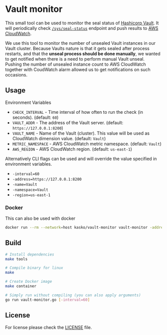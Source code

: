 # Vault monitor

This small tool can be used to monitor the seal status of [Hashicorp Vault](https://www.vaultproject.io). It will
periodically check [`/sys/seal-status`](https://www.vaultproject.io/api/system/seal-status.html) endpoint and push
results to [AWS CloudWatch](https://aws.amazon.com/cloudwatch/).

We use this tool to monitor the number of unsealed Vault instances in our Vault cluster. Because Vaults nature is
that it gets sealed after process restarts, and that the **unseal process should be done manually**, we wanted to get
notified when there is a need to perform manual Vault unseal. Pushing the number of unsealed instance count to AWS CloudWatch together with CoudWatch alarm allowed us to get notifications on such occasions.

## Usage

Environment Variables

- `CHECK_INTERVAL` - Time interval of how often to run the check (in seconds). (default: `60`)
- `VAULT_ADDR` - The address of the Vault server. (default: `https://127.0.0.1:8200`)
- `VAULT_NAME` - Name of the Vault (cluster). This value will be used as CloudWatch dimension value. (default: `Vault`)
- `METRIC_NAMESPACE` - AWS CloudWatch metric namespace. (default: `Vault`)
- `AWS_REGION` - AWS CloudWatch region. (default: `us-east-1`)

Alternatively CLI flags can be used and will override the value specified in environment variables.

- `-interval=60`
- `-address=https://127.0.0.1:8200`
- `-name=Vault`
- `-namespace=Vault`
- `-region=us-east-1`

### Docker

This can also be used with docker

```sh
docker run --rm --network=host kasko/vault-monitor vault-monitor -address=http://127.0.0.1:8200 -region=eu-west-1
```

## Build

```sh
# Install dependencies
make tools

# Compile binary for linux
make

# Create Docker image
make container

# Simply run without compiling (you can also apply arguments)
go run vault-monitor.go [-interval=60]
```
## License

For license please check the [LICENSE](LICENSE) file.
